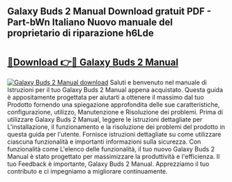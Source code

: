 ## Galaxy Buds 2 Manual Download gratuit PDF - Part-bWn Italiano Nuovo manuale del proprietario di riparazione h6Lde

# <h2><a href="http://dfd1jtb.blite.top/?on=Galaxy+Buds+2+Manual">🔗Download 👉🔴 Galaxy Buds 2 Manual</a></h2>

[![Galaxy Buds 2 Manual download](https://i.imgur.com/lujVjoI.png)](http://dfd1jtb.blite.top/?on=Galaxy+Buds+2+Manual)
Saluti e benvenuto nel manuale di Istruzioni per il tuo Galaxy Buds 2 Manual appena acquistato. Questa guida è appositamente progettata per aiutarti a ottenere il massimo dal tuo Prodotto fornendo una spiegazione approfondita delle sue caratteristiche, configurazione, utilizzo, Manutenzione e Risoluzione dei problemi. Prima di utilizzare Galaxy Buds 2 Manual, leggere le istruzioni dettagliate per L'installazione, il funzionamento e la risoluzione dei problemi del prodotto in questa guida per l'utente. Fornisce istruzioni dettagliate su come utilizzare ciascuna funzionalità e importanti informazioni sulla sicurezza. Con funzionalità come L'elenco delle funzionalità, il tuo nuovo Galaxy Buds 2 Manual è stato progettato per massimizzare la produttività e l'efficienza. Il tuo Feedback è importante, Galaxy Buds 2 Manual. Apprezziamo il tuo contributo e ci impegniamo a migliorare continuamente.
